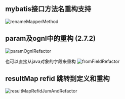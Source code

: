 ## mybatis接口方法名重构支持
![renameMapperMethod](https://mybatis-1309801975.cos.ap-shanghai.myqcloud.com/screenshots/renameMapperMethod.gif)

## param及ognl中的重构 (2.7.2)
![paramOgnlRefactor](https://mybatis-1309801975.cos.ap-shanghai.myqcloud.com/screenshots/paramOgnlRefactor.gif)

也可以直接从java对象的字段来重构
![fromFieldRefactor](https://mybatis-1309801975.cos.ap-shanghai.myqcloud.com/screenshots/fromFieldRefactor.gif)

## resultMap refid 跳转到定义和重构
![resultMapRefidJumAndRefactor](https://mybatis-1309801975.cos.ap-shanghai.myqcloud.com/screenshots/resultMapRefidJumAndRefactor.gif)
